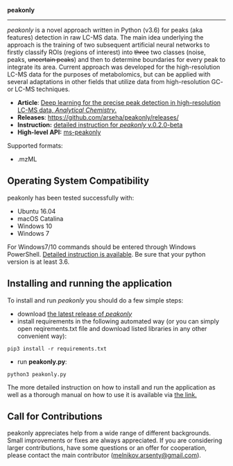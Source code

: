**peakonly**
________

*peakonly* is a novel approach written in Python (v3.6) for peaks (aka features) detection in raw LC-MS data. The main idea underlying the approach is the training of two subsequent artificial neural networks to firstly classify ROIs (regions of interest) into ~~three~~ two classes (noise, peaks, ~~uncertain peaks~~) and then to determine boundaries for every peak to integrate its area. Current approach was developed for the high-resolution LC-MS data for the purposes of metabolomics, but can be applied with several adaptations in other fields that utilize data from high-resolution GC- or LC-MS techniques.

- **Article**: [Deep learning for the precise peak detection in high-resolution LC-MS data, *Analytical Chemistry*.](http://dx.doi.org/10.1021/acs.analchem.9b04811)
- **Releases**: https://github.com/arseha/peakonly/releases/
- **Instruction:** [detailed instruction for *peakonly* v.0.2.0-beta](https://bit.ly/peakonly_manual)
- **High-level API:** [ms-peakonly](https://github.com/soerendip/ms-peakonly)


Supported formats: 

- .mzML

Operating System Compatibility
------------------------------
peakonly has been tested successfully with:

- Ubuntu 16.04 
- macOS Catalina
- Windows 10 
- Windows 7

For Windows7/10 commands should be entered through Windows PowerShell. [Detailed instruction is available](https://bit.ly/peakonly_manual). Be sure that your python version is at least 3.6.


Installing and running the application
----------------------------
To install and run *peakonly* you should do a few simple steps:

- download [the latest release of *peakonly*](https://github.com/Arseha/peakonly/releases)
- install requirements in the following automated way (or you can simply open reqirements.txt file and download listed libraries in any other convenient way): 
```
pip3 install -r requirements.txt
```
- run **peakonly.py**:
```
python3 peakonly.py
```

The more detailed instruction on how to install and run the application as well as a thorough manual on how to use it is available via [the link.](https://bit.ly/peakonly_manual)


Call for Contributions
----------------------

peakonly appreciates help from a wide range of different backgrounds.
Small improvements or fixes are always appreciated.
If you are considering larger contributions, have some questions or an offer for cooperation,
please contact the main contributor (melnikov.arsenty@gmail.com).
